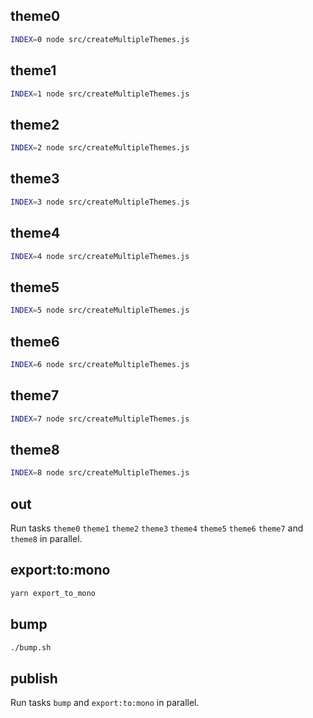 ## theme0

```bash
INDEX=0 node src/createMultipleThemes.js
```

## theme1

```bash
INDEX=1 node src/createMultipleThemes.js
```

## theme2

```bash
INDEX=2 node src/createMultipleThemes.js
```

## theme3

```bash
INDEX=3 node src/createMultipleThemes.js
```

## theme4

```bash
INDEX=4 node src/createMultipleThemes.js
```

## theme5

```bash
INDEX=5 node src/createMultipleThemes.js
```

## theme6

```bash
INDEX=6 node src/createMultipleThemes.js
```

## theme7

```bash
INDEX=7 node src/createMultipleThemes.js
```

## theme8

```bash
INDEX=8 node src/createMultipleThemes.js
```

## out

Run tasks `theme0` `theme1` `theme2` `theme3` `theme4` `theme5` `theme6` `theme7` and `theme8` in parallel.

## export:to:mono

```bash
yarn export_to_mono
```

## bump

```bash
./bump.sh
```

## publish

Run tasks `bump` and `export:to:mono` in parallel.
